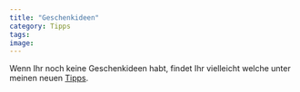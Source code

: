 ```yaml
---
title: "Geschenkideen"
category: Tipps
tags: 
image: 
---
```


Wenn Ihr noch keine Geschenkideen habt, findet Ihr vielleicht welche unter meinen neuen [Tipps](/category/tipps/).

